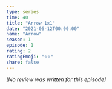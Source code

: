 ```yaml
---
type: series
time: 40
title: "Arrow 1x1"
date: "2021-06-12T00:00:00"
name: "Arrow"
season: 1
episode: 1
rating: 2
ratingEmoji: "⭐️⭐️"
share: false
---
```


_[No review was written for this episode]_
